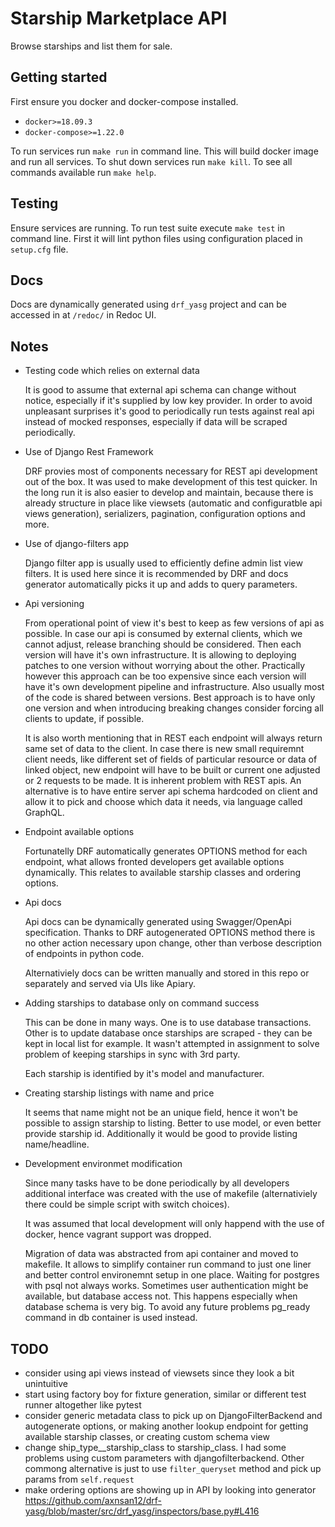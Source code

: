 # Starship Marketplace API

Browse starships and list them for sale.

## Getting started

First ensure you docker and docker-compose installed.

* `docker>=18.09.3`
* `docker-compose>=1.22.0`

To run services run `make run` in command line. This will build docker image
and run all services. To shut down services run `make kill`. To see all commands
available run `make help`.

## Testing

Ensure services are running. To run test suite execute `make test` in command
line. First it will lint python files using configuration placed in `setup.cfg`
file.

## Docs

Docs are dynamically generated using `drf_yasg` project and can be accessed in
at `/redoc/` in Redoc UI.

## Notes

* Testing code which relies on external data

    It is good to assume that external api schema can change without notice,
    especially if it's supplied by low key provider. In order to avoid
    unpleasant surprises it's good to periodically run tests against real api
    instead of mocked responses, especially if data will be scraped
    periodically.

* Use of Django Rest Framework

    DRF provies most of components necessary for REST api development out of the
    box. It was used to make development of this test quicker. In the long run
    it is also easier to develop and maintain, because there is already
    structure in place like viewsets (automatic and configuratble api views
    generation), serializers, pagination, configuration options and more.

* Use of django-filters app

    Django filter app is usually used to efficiently define admin list view
    filters. It is used here since it is recommended by DRF and docs generator
    automatically picks it up and adds to query parameters.

* Api versioning

    From operational point of view it's best to keep as few versions of api as
    possible. In case our api is consumed by external clients, which we cannot
    adjust, release branching should be considered. Then each version will have
    it's own infrastructure. It is allowing to deploying patches to one version
    without worrying about the other. Practically however this approach can be
    too expensive since each version will have it's own development pipeline and
    infrastructure. Also usually most of the code is shared between versions.
    Best approach is to have only one version and when introducing breaking
    changes consider forcing all clients to update, if possible.

    It is also worth mentioning that in REST each endpoint will always return
    same set of data to the client. In case there is new small requiremnt client
    needs, like different set of fields of particular resource or data of linked
    object, new endpoint will have to be built or current one adjusted or 2
    requests to be made. It is inherent problem with REST apis. An alternative
    is to have entire server api schema hardcoded on client and allow it to pick
    and choose which data it needs, via language called GraphQL.

* Endpoint available options

    Fortunatelly DRF automatically generates OPTIONS method for each endpoint,
    what allows fronted developers get available options dynamically. This
    relates to available starship classes and ordering options.

* Api docs

    Api docs can be dynamically generated using Swagger/OpenApi specification.
    Thanks to DRF autogenerated OPTIONS method there is no other action
    necessary upon change, other than verbose description of endpoints in python
    code.

    Alternativiely docs can be written manually and stored in this repo or
    separately and served via UIs like Apiary.

* Adding starships to database only on command success

    This can be done in many ways. One is to use database transactions. Other
    is to update database once starships are scraped - they can be kept in local
    list for example. It wasn't attempted in assignment to solve problem of
    keeping starships in sync with 3rd party.

    Each starship is identified by it's model and manufacturer.

* Creating starship listings with name and price

    It seems that name might not be an unique field, hence it won't be possible
    to assign starship to listing. Better to use model, or even better provide
    starship id. Additionally it would be good to provide listing name/headline.

* Development environmet modification

    Since many tasks have to be done periodically by all developers additional
    interface was created with the use of makefile (alternativiely there could
    be simple script with switch choices).

    It was assumed that local development will only happend with the use of
    docker, hence vagrant support was dropped.

    Migration of data was abstracted from api container and moved to makefile.
    It allows to simplify container run command to just one liner and better
    control environemnt setup in one place. Waiting for postgres with psql not
    always works. Sometimes user authentication might be available, but database
    access not. This happens especially when database schema is very big. To
    avoid any future problems pg_ready command in db container is used instead.

## TODO

* consider using api views instead of viewsets since they look a bit unintuitive
* start using factory boy for fixture generation, similar or different test
  runner altogether like pytest
* consider generic metadata class to pick up on DjangoFilterBackend and
  autogenerate options, or making another lookup endpoint for getting available
  starship classes, or creating custom schema view
* change ship_type__starship_class to starship_class. I had some problems using
  custom parameters with djangofilterbackend. Other commong alternative is just
  to use `filter_queryset` method and pick up params from `self.request`
* make ordering options are showing up in API by looking into generator
  https://github.com/axnsan12/drf-yasg/blob/master/src/drf_yasg/inspectors/base.py#L416
